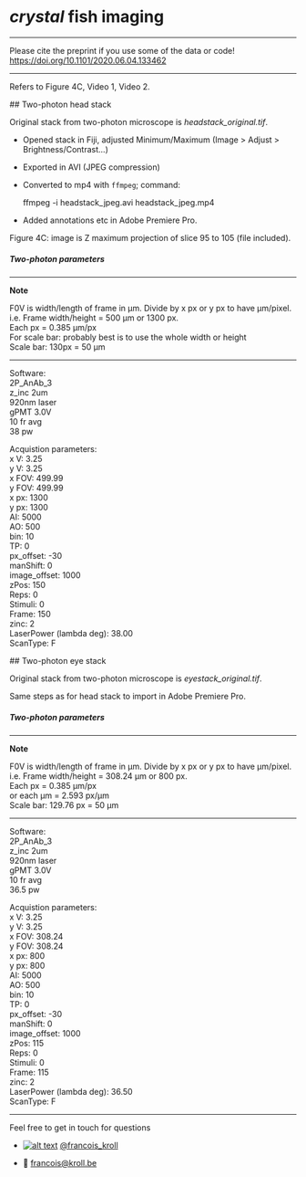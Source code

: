 # *crystal* fish imaging

___

Please cite the preprint if you use some of the data or code! <br />
https://doi.org/10.1101/2020.06.04.133462

___

Refers to Figure 4C, Video 1, Video 2.

## Two-photon head stack

Original stack from two-photon microscope is *headstack_original.tif*.

- Opened stack in Fiji, adjusted Minimum/Maximum (Image > Adjust > Brightness/Contrast...)
- Exported in AVI (JPEG compression)
- Converted to mp4 with `ffmpeg`; command:


    ffmpeg -i headstack_jpeg.avi headstack_jpeg.mp4

- Added annotations etc in Adobe Premiere Pro.

Figure 4C: image is Z maximum projection of slice 95 to 105 (file included).

##### Two-photon parameters

___
**Note**

F0V is width/length of frame in µm. Divide by x px or y px to have µm/pixel. <br />
i.e. Frame width/height = 500 µm or 1300 px. <br />
Each px = 0.385 µm/px <br />
For scale bar: probably best is to use the whole width or height <br />
Scale bar: 130px = 50 µm
___

Software: <br />
2P_AnAb_3 <br />
z_inc 2um <br />
920nm laser <br />
gPMT 3.0V <br />
10 fr avg <br />
38 pw <br />

Acquistion parameters: <br />
x V: 3.25 <br />
y V: 3.25 <br />
x FOV: 499.99 <br />
y FOV: 499.99 <br />
x px: 1300 <br />
y px: 1300 <br />
AI: 5000 <br />
AO: 500 <br />
bin: 10 <br />
TP: 0 <br />
px_offset: -30 <br />
manShift: 0 <br />
image_offset: 1000 <br />
zPos: 150 <br />
Reps: 0 <br />
Stimuli: 0 <br />
Frame: 150 <br />
zinc: 2 <br />
LaserPower (lambda deg): 38.00 <br />
ScanType: F <br />

## Two-photon eye stack

Original stack from two-photon microscope is *eyestack_original.tif*.

Same steps as for head stack to import in Adobe Premiere Pro.

##### Two-photon parameters

___
**Note**

F0V is width/length of frame in µm. Divide by x px or y px to have µm/pixel. <br />
i.e. Frame width/height = 308.24 µm or 800 px. <br />
Each px = 0.385 µm/px <br />
or each µm = 2.593 px/µm <br />
Scale bar: 129.76 px = 50 µm
___

Software: <br />
2P_AnAb_3 <br />
z_inc 2um <br />
920nm laser <br />
gPMT 3.0V <br />
10 fr avg <br />
36.5 pw <br />

Acquistion parameters: <br />
x V: 3.25 <br />
y V: 3.25 <br />
x FOV: 308.24 <br />
y FOV: 308.24 <br />
x px: 800 <br />
y px: 800 <br />
AI: 5000 <br />
AO: 500 <br />
bin: 10 <br />
TP: 0 <br />
px_offset: -30 <br />
manShift: 0 <br />
image_offset: 1000 <br />
zPos: 115 <br />
Reps: 0 <br />
Stimuli: 0 <br />
Frame: 115 <br />
zinc: 2 <br />
LaserPower (lambda deg): 36.50 <br />
ScanType: F <br />

---

Feel free to get in touch for questions

  * [![alt text][1.2]][1] [@francois_kroll](https://twitter.com/francois_kroll)

  * :email: francois@kroll.be

<!-- icons with padding -->
[1.1]: http://i.imgur.com/tXSoThF.png (twitter icon with padding)

<!-- icons without padding -->
[1.2]: http://i.imgur.com/wWzX9uB.png (twitter icon without padding)

<!-- links to your social media accounts -->
[1]: https://twitter.com/francois_kroll
